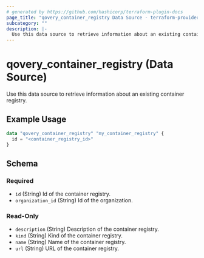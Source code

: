 ```yaml
---
# generated by https://github.com/hashicorp/terraform-plugin-docs
page_title: "qovery_container_registry Data Source - terraform-provider-qovery"
subcategory: ""
description: |-
  Use this data source to retrieve information about an existing container registry.
---
```


# qovery_container_registry (Data Source)

Use this data source to retrieve information about an existing container registry.

## Example Usage

```terraform
data "qovery_container_registry" "my_container_registry" {
  id = "<container_registry_id>"
}
```

<!-- schema generated by tfplugindocs -->
## Schema

### Required

- `id` (String) Id of the container registry.
- `organization_id` (String) Id of the organization.

### Read-Only

- `description` (String) Description of the container registry.
- `kind` (String) Kind of the container registry.
- `name` (String) Name of the container registry.
- `url` (String) URL of the container registry.


